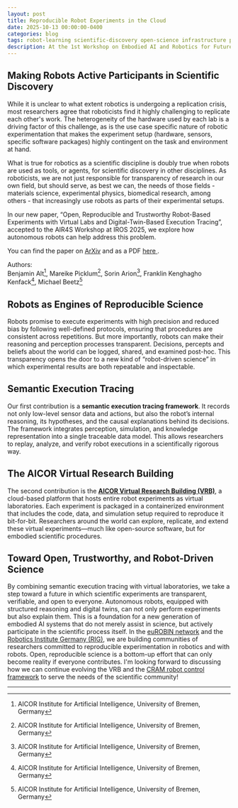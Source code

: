 ```yaml
---
layout: post
title: Reproducible Robot Experiments in the Cloud
date: 2025-10-13 00:00:00-0400
categories: blog
tags: robot-learning scientific-discovery open-science infrastructure paper 
description: At the 1st Workshop on Embodied AI and Robotics for Future Scientific Discovery (AIR4S) at IROS 2025, my colleagues and I are presenting a robot execution tracing system and virtual lab environment to facilitate reproducible research with robots.
---
```


## Making Robots Active Participants in Scientific Discovery

While it is unclear to what extent robotics is undergoing a replication crisis, most researchers agree that roboticists find it highly challenging to replicate each other's work. The heterogeneity of the hardware used by each lab is a driving factor of this challenge, as is the use case specific nature of robotic experimentation that makes the experiment setup (hardware, sensors, specific software packages) highly contingent on the task and environment at hand.

What is true for robotics as a scientific discipline is doubly true when robots are used as tools, or agents, for scientific discovery in other disciplines. As roboticists, we are not just responsible for transparency of research in our own field, but should serve, as best we can, the needs of those fields - materials science, experimental physics, biomedical research, among others - that increasingly use robots as parts of their experimental setups.

In our new paper, “Open, Reproducible and Trustworthy Robot-Based Experiments with Virtual Labs and Digital-Twin-Based Execution Tracing”, accepted to the AIR4S Workshop at IROS 2025, we explore how autonomous robots can help address this problem.

You can find the paper on [ArXiv](https://arxiv.org/abs/2508.11406) and as a PDF [here <i class="fas fa-file-pdf"></i>](/assets/pdf/vrb_scientific_discovery_IROS25_AIR4S.pdf).

Authors:  
Benjamin Alt[^1], Mareike Picklum[^1], Sorin Arion[^1], Franklin Kenghagho Kenfack[^1], Michael Beetz[^1]

## Robots as Engines of Reproducible Science

Robots promise to execute experiments with high precision and reduced bias by following well-defined protocols, ensuring that procedures are consistent across repetitions. But more importantly, robots can make their reasoning and perception processes transparent. Decisions, percepts and beliefs about the world can be logged, shared, and examined post-hoc. This transparency opens the door to a new kind of “robot-driven science” in which experimental results are both repeatable and inspectable.

## Semantic Execution Tracing

Our first contribution is a **semantic execution tracing framework**. It records not only low-level sensor data and actions, but also the robot’s internal reasoning, its hypotheses, and the causal explanations behind its decisions. The framework integrates perception, simulation, and knowledge representation into a single traceable data model. This allows researchers to replay, analyze, and verify robot executions in a scientifically rigorous way.

## The AICOR Virtual Research Building

The second contribution is the [**AICOR Virtual Research Building (VRB)**](https://vrb.ease-crc.org/), a cloud-based platform that hosts entire robot experiments as virtual laboratories. Each experiment is packaged in a containerized environment that includes the code, data, and simulation setup required to reproduce it bit-for-bit. Researchers around the world can explore, replicate, and extend these virtual experiments—much like open-source software, but for embodied scientific procedures.

## Toward Open, Trustworthy, and Robot-Driven Science

By combining semantic execution tracing with virtual laboratories, we take a step toward a future in which scientific experiments are transparent, verifiable, and open to everyone. Autonomous robots, equipped with structured reasoning and digital twins, can not only perform experiments but also explain them. This is a foundation for a new generation of embodied AI systems that do not merely assist in science, but actively participate in the scientific process itself. In the [euROBIN network](https://www.eurobin-project.eu/) and the [Robotics Institute Germany (RIG)](https://robotics-institute-germany.de/), we are building communities of researchers committed to reproducible experimentation in robotics and with robots. Open, reproducible science is a bottom-up effort that can only become reality if everyone contributes. I'm looking forward to discussing how we can continue evolving the VRB and the [CRAM robot control framework](https://www.sciencedirect.com/science/article/pii/S1389041725000555) to serve the needs of the scientific community!

---

[^1]: AICOR Institute for Artificial Intelligence, University of Bremen, Germany  